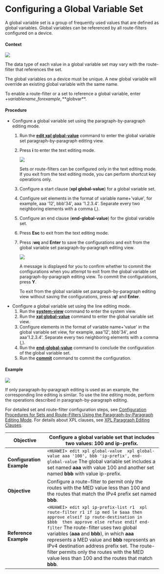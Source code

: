 Configuring a Global Variable Set
=================================

A global variable set is a group of frequently used values that are defined as global variables. Global variables can be referenced by all route-filters configured on a device.

#### Context

![](../../../../public_sys-resources/note_3.0-en-us.png) 

The data type of each value in a global variable set may vary with the route-filter that references the set.

The global variables on a device must be unique. A new global variable will override an existing global variable with the same name.

To enable a route-filter or a set to reference a global variable, enter $+variable name, for example, **$globvar**.



#### Procedure

* Configure a global variable set using the paragraph-by-paragraph editing mode.
  1. Run the [**edit xpl global-value**](cmdqueryname=edit+xpl+global-value) command to enter the global variable set paragraph-by-paragraph editing view.
  2. Press **i** to enter the text editing mode.
     
     ![](../../../../public_sys-resources/note_3.0-en-us.png) 
     
     Sets or route-filters can be configured only in the text editing mode. If you exit from the text editing mode, you can perform shortcut key operations only.
  3. Configure a start clause (**xpl global-value**) for a global variable set.
  4. Configure set elements in the format of variable name+'value', for example, aaa '12', bbb'34', aaa '1.2.3.4'. Separate every two neighboring elements with a comma (,).
  5. Configure an end clause (**end-global-value**) for the global variable set.
  6. Press **Esc** to exit from the text editing mode.
  7. Press **:wq** and **Enter** to save the configurations and exit from the global variable set paragraph-by-paragraph editing view.
     
     ![](../../../../public_sys-resources/note_3.0-en-us.png) 
     
     A message is displayed for you to confirm whether to commit the configurations when you attempt to exit from the global variable set paragraph-by-paragraph editing view. To commit the configurations, press **Y**.
     
     To exit from the global variable set paragraph-by-paragraph editing view without saving the configurations, press **:q!** and **Enter**.
* Configure a global variable set using the line editing mode.
  1. Run the [**system-view**](cmdqueryname=system-view) command to enter the system view.
  2. Run the [**xpl global-value**](cmdqueryname=xpl+global-value) command to enter the global variable set view.
  3. Configure elements in the format of variable name+'value' in the global variable set view, for example, aaa'12', bbb'34', and aaa'1.2.3.4'. Separate every two neighboring elements with a comma (,).
  4. Run the [**end-global-value**](cmdqueryname=end-global-value) command to conclude the configuration of the global variable set.
  5. Run the [**commit**](cmdqueryname=commit) command to commit the configuration.

#### Example

![](../../../../public_sys-resources/note_3.0-en-us.png) 

If only paragraph-by-paragraph editing is used as an example, the corresponding line editing is similar. To use the line editing mode, perform the operations described in paragraph-by-paragraph editing.

For detailed set and route-filter configuration steps, see [Configuration Procedures for Sets and Route-Filters Using the Paragraph-by-Paragraph Editing Mode](dc_vrp_xpl_cfg_0002.html#EN-US_CONCEPT_0000001793384325__section_dc_vrp_xpl_cfg_000102). For details about XPL clauses, see [XPL Paragraph Editing Clauses](dc_vrp_xpl_cfg_0014.html).

| **Objective** | Configure a global variable set that includes two values: 100 and ip-prefix. |
| --- | --- |
| **Configuration Example** | ``` <HUAWEI> edit xpl global-value  xpl global-value aaa '100', bbb 'ip-prefix', end-global-value ```  The global variable set includes a set named **aaa** with value 100 and another set named **bbb** with value ip-prefix. |
| **Objective** | Configure a route-filter to permit only the routes with the MED value less than 100 and the routes that match the IPv4 prefix set named **bbb**. |
| **Reference Example** | ``` <HUAWEI> edit xpl ip-prefix-list r1  xpl route-filter r1 if ip med le $aaa then approve elseif ip route-destination in  $bbb  then approve else refuse endif end-filter ```  The route-filter uses two global variables (**aaa** and **bbb**), in which **aaa** represents a MED value and **bbb** represents an IPv4 destination address prefix set. The route-filter permits only the routes with the MED value less than 100 and the routes that match **bbb**. |